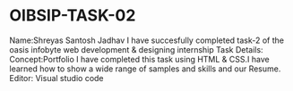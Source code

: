 # OIBSIP-TASK-02
Name:Shreyas Santosh Jadhav
I have succesfully completed task-2 of the oasis infobyte web development & designing internship 
Task Details: Concept:Portfolio
I have completed this task using HTML & CSS.I have learned how to show a wide range of samples and skills and our Resume. 
Editor: Visual studio code
